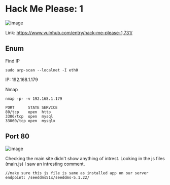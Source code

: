 # Hack Me Please: 1 

![image](https://user-images.githubusercontent.com/5285547/130267694-61e97652-f3e3-467b-b47f-416b2b230845.png)

Link: https://www.vulnhub.com/entry/hack-me-please-1,731/

## Enum 

Find IP

```
sudo arp-scan --localnet -I eth0
```

IP: 192.168.1.179

Nmap

```
nmap -p- -v 192.168.1.179

PORT      STATE SERVICE
80/tcp    open  http
3306/tcp  open  mysql
33060/tcp open  mysqlx
```

## Port 80

![image](https://user-images.githubusercontent.com/5285547/130267618-2288e9b7-eed5-4bc4-904c-78f64ce658ee.png)


Checking the main site didn't show anything of intrest. 
Looking in the js files (main.js) I saw an intresting comment. 

```
//make sure this js file is same as installed app on our server endpoint: /seeddms51x/seeddms-5.1.22/
```

